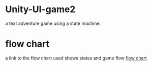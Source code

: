 # Unity-UI-game2
a text adventure game using a state machine.
# flow chart
a link to the flow chart used 
shows states and game flow
[flow chart]("https://drive.google.com/file/d/1X6M9Zx3YfJVPIBezzT89WOFrh3pAId-t/view?usp=sharing")


